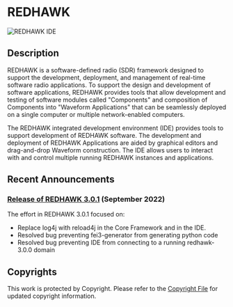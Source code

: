 # REDHAWK
![REDHAWK IDE](images/REDHAWK_ScreenShot_scaled.png)
## Description
REDHAWK is a software-defined radio (SDR) framework designed to support the development, deployment, and management of real-time software radio applications. To support the design and development of software applications, REDHAWK provides tools that allow development and testing of software modules called "Components" and composition of Components into "Waveform Applications" that can be seamlessly deployed on a single computer or multiple network-enabled computers.

The REDHAWK integrated development environment (IDE) provides tools to support development of REDHAWK software. The development and deployment of REDHAWK Applications are aided by graphical editors and drag-and-drop Waveform construction. The IDE allows users to interact with and control multiple running REDHAWK instances and applications.

## Recent Announcements

### **[Release of REDHAWK 3.0.1](https://github.com/redhawksdr/redhawk/releases/tag/3.0.1) (September 2022)**
The effort in REDHAWK 3.0.1 focused on:

* Replace log4j with reload4j in the Core Framework and in the IDE.
* Resolved bug preventing fei3-generator from generating python code
* Resolved bug preventing IDE from connecting to a running redhawk-3.0.0 domain

## Copyrights
This work is protected by Copyright. Please refer to the [Copyright File](COPYRIGHT) for updated copyright information.
